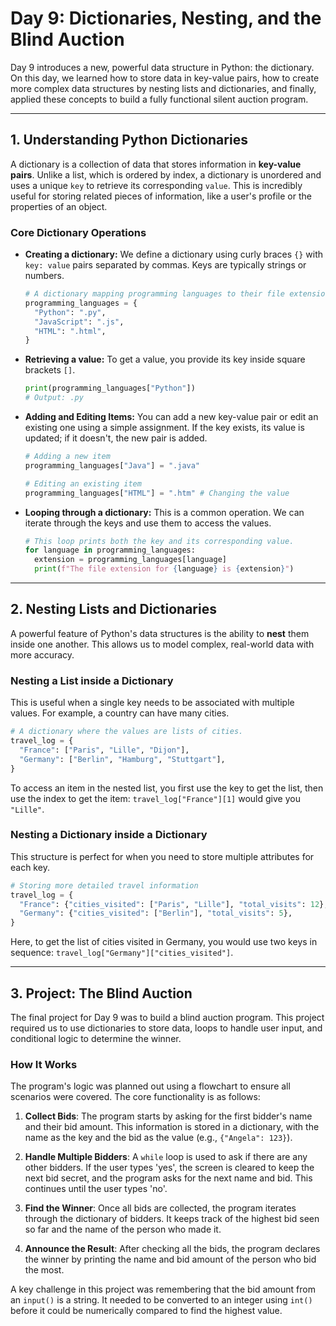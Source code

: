 # Day 9: Dictionaries, Nesting, and the Blind Auction

Day 9 introduces a new, powerful data structure in Python: the dictionary. On this day, we learned how to store data in key-value pairs, how to create more complex data structures by nesting lists and dictionaries, and finally, applied these concepts to build a fully functional silent auction program.

---

## 1. Understanding Python Dictionaries

A dictionary is a collection of data that stores information in **key-value pairs**. Unlike a list, which is ordered by index, a dictionary is unordered and uses a unique `key` to retrieve its corresponding `value`. This is incredibly useful for storing related pieces of information, like a user's profile or the properties of an object.

### Core Dictionary Operations

-   **Creating a dictionary:** We define a dictionary using curly braces `{}` with `key: value` pairs separated by commas. Keys are typically strings or numbers.

    ```python
    # A dictionary mapping programming languages to their file extensions.
    programming_languages = {
      "Python": ".py",
      "JavaScript": ".js",
      "HTML": ".html",
    }
    ```

-   **Retrieving a value:** To get a value, you provide its key inside square brackets `[]`.

    ```python
    print(programming_languages["Python"])
    # Output: .py
    ```

-   **Adding and Editing Items:** You can add a new key-value pair or edit an existing one using a simple assignment. If the key exists, its value is updated; if it doesn't, the new pair is added.

    ```python
    # Adding a new item
    programming_languages["Java"] = ".java"

    # Editing an existing item
    programming_languages["HTML"] = ".htm" # Changing the value
    ```

-   **Looping through a dictionary:** This is a common operation. We can iterate through the keys and use them to access the values.

    ```python
    # This loop prints both the key and its corresponding value.
    for language in programming_languages:
      extension = programming_languages[language]
      print(f"The file extension for {language} is {extension}")
    ```

---

## 2. Nesting Lists and Dictionaries

A powerful feature of Python's data structures is the ability to **nest** them inside one another. This allows us to model complex, real-world data with more accuracy.

### Nesting a List inside a Dictionary
This is useful when a single key needs to be associated with multiple values. For example, a country can have many cities.

```python
# A dictionary where the values are lists of cities.
travel_log = {
  "France": ["Paris", "Lille", "Dijon"],
  "Germany": ["Berlin", "Hamburg", "Stuttgart"],
}
```
To access an item in the nested list, you first use the key to get the list, then use the index to get the item: `travel_log["France"][1]` would give you `"Lille"`.

### Nesting a Dictionary inside a Dictionary
This structure is perfect for when you need to store multiple attributes for each key.

```python
# Storing more detailed travel information
travel_log = {
  "France": {"cities_visited": ["Paris", "Lille"], "total_visits": 12},
  "Germany": {"cities_visited": ["Berlin"], "total_visits": 5},
}
```
Here, to get the list of cities visited in Germany, you would use two keys in sequence: `travel_log["Germany"]["cities_visited"]`.

---

## 3. Project: The Blind Auction

The final project for Day 9 was to build a blind auction program. This project required us to use dictionaries to store data, loops to handle user input, and conditional logic to determine the winner.

### How It Works
The program's logic was planned out using a flowchart to ensure all scenarios were covered. The core functionality is as follows:

1.  **Collect Bids**: The program starts by asking for the first bidder's name and their bid amount. This information is stored in a dictionary, with the name as the key and the bid as the value (e.g., `{"Angela": 123}`).

2.  **Handle Multiple Bidders**: A `while` loop is used to ask if there are any other bidders. If the user types 'yes', the screen is cleared to keep the next bid secret, and the program asks for the next name and bid. This continues until the user types 'no'.

3.  **Find the Winner**: Once all bids are collected, the program iterates through the dictionary of bidders. It keeps track of the highest bid seen so far and the name of the person who made it.

4.  **Announce the Result**: After checking all the bids, the program declares the winner by printing the name and bid amount of the person who bid the most.

A key challenge in this project was remembering that the bid amount from an `input()` is a string. It needed to be converted to an integer using `int()` before it could be numerically compared to find the highest value.
